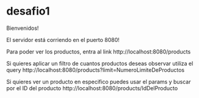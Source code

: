# desafio1
Bienvenidos!

El servidor está corriendo en el puerto 8080!

Para poder ver los productos, entra al link http://localhost:8080/products

Si quieres aplicar un filtro de cuantos productos deseas observar utiliza el query http://localhost:8080/products?limit=NumeroLimiteDeProductos

Si quieres ver un producto en especifico puedes usar el params y buscar por el ID del producto http://localhost:8080/products/IdDelProducto